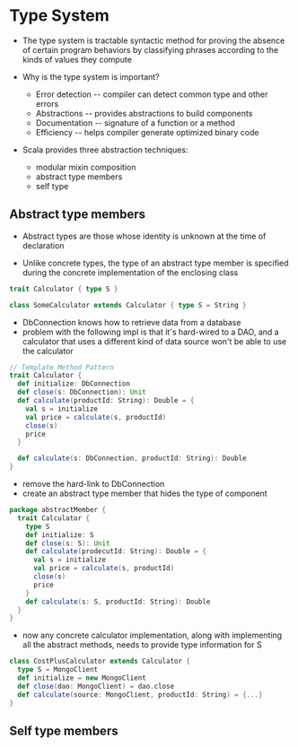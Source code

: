 # Type System

- The type system is tractable syntactic method for proving the absence of
  certain program behaviors by classifying phrases according to the kinds of
  values they compute

- Why is the type system is important?
  - Error detection -- compiler can detect common type and other errors
  - Abstractions    -- provides abstractions to build components
  - Documentation   -- signature of a function or a method
  - Efficiency      -- helps compiler generate optimized binary code

- Scala provides three abstraction techniques:
  - modular mixin composition
  - abstract type members
  - self type

## Abstract type members

- Abstract types are those whose identity is unknown at the time of declaration

- Unlike concrete types, the type of an abstract type member is specified during
  the concrete implementation of the enclosing class

```scala
trait Calculator { type S }

class SomeCalculator extends Calculator { type S = String }
```

- DbConnection knows how to retrieve data from a database
- problem with the following impl is that it's hard-wired to a DAO, and a
  calculator that uses a different kind of data source won't be able to use the
  calculator

```scala
// Template Method Pattern
trait Calculator {
  def initialize: DbConnection
  def close(s: DbConnection): Unit
  def calculate(productId: String): Double = {
    val s = initialize
    val price = calculate(s, productId)
    close(s)
    price
  }

  def calculate(s: DbConnection, productId: String): Double
}
```

- remove the hard-link to DbConnection
- create an abstract type member that hides the type of component

```scala
package abstractMember {
  trait Calculator {
    type S
    def initialize: S
    def close(s: S): Unit
    def calculate(prodecutId: String): Double = {
      val s = initialize
      val price = calculate(s, productId)
      close(s)
      price
    }
    def calculate(s: S, productId: String): Double
  }  
}
```

- now any concrete calculator implementation, along with implementing all the
  abstract methods, needs to provide type information for S

```scala
class CostPlusCalculator extends Calculator {
  type S = MongoClient  
  def initialize = new MongoClient
  def close(dao: MongoClient) = dao.close
  def calculate(source: MongoClient, productId: String) = {...}
}
```

## Self type members
